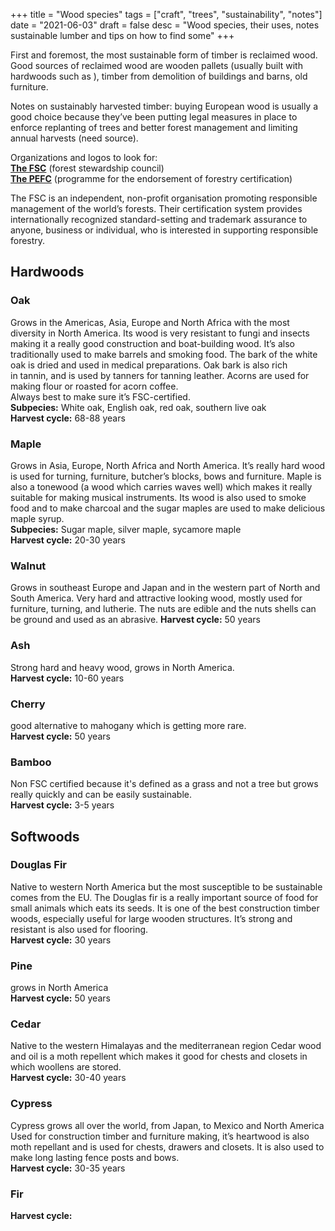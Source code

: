 +++
title = "Wood species"
tags = ["craft", "trees", "sustainability", "notes"]
date = "2021-06-03"
draft = false
desc = "Wood species, their uses, notes sustainable lumber and tips on how to find some"
+++

First and foremost, the most sustainable form of timber is reclaimed wood.
Good sources of reclaimed wood are wooden pallets (usually built with hardwoods such as ), timber from demolition of buildings and barns, old furniture.

Notes on sustainably harvested timber: buying European wood is usually a good choice because they’ve been putting legal measures in place to enforce replanting of trees and better forest management and limiting annual harvests (need source).

Organizations and logos to look for:  
[**The FSC**](https://ca.fsc.org/en-ca) (forest stewardship council)  
[**The PEFC**](https://www.pefc.org/) (programme for the endorsement of forestry certification)  

The FSC is an independent, non-profit organisation promoting responsible management of the world’s forests. Their certification system provides internationally recognized standard-setting and trademark assurance to anyone, business or individual, who is interested in supporting responsible forestry.

## Hardwoods

### Oak
Grows in the Americas, Asia, Europe and North Africa with the most diversity in North America. Its wood is very resistant to fungi and insects making it a really good construction and boat-building wood. It’s also traditionally used to make barrels and smoking food. The bark of the white oak is dried and used in medical preparations. Oak bark is also rich in tannin, and is used by tanners for tanning leather. Acorns are used for making flour or roasted for acorn coffee.  
Always best to make sure it’s FSC-certified.  
**Subpecies:** White oak, English oak, red oak, southern live oak  
**Harvest cycle:** 68-88 years  

### Maple
Grows in Asia, Europe, North Africa and North America. It’s really hard wood is used for turning, furniture, butcher’s blocks, bows and furniture. Maple is also a tonewood (a wood which carries waves well) which makes it really suitable for making musical instruments. Its wood is also used to smoke food and to make charcoal and the sugar maples are used to make delicious maple syrup.  
**Subpecies:** Sugar maple, silver maple, sycamore maple  
**Harvest cycle:** 20-30 years

### Walnut
Grows in southeast Europe and Japan and in the western part of North and South America. Very hard and attractive looking wood, mostly used for furniture, turning, and lutherie. The nuts are edible and the nuts shells can be ground and used as an abrasive.
**Harvest cycle:** 50 years

### Ash
Strong hard and heavy wood, grows in North America.  
**Harvest cycle:** 10-60 years

### Cherry
good alternative to mahogany which is getting more rare.  
**Harvest cycle:** 50 years

### Bamboo
Non FSC certified because it's defined as a grass and not a tree but grows really quickly and can be easily sustainable.  
**Harvest cycle:** 3-5 years

## Softwoods

### Douglas Fir
Native to western North America but the most susceptible to be sustainable comes from the EU. The Douglas fir is a really important source of food for small animals which eats its seeds. It is one of the best construction timber woods, especially useful for large wooden structures. It’s strong and resistant is also used for flooring.  
**Harvest cycle:** 30 years

### Pine
grows in North America  
**Harvest cycle:** 50 years

### Cedar
Native to the western Himalayas and the mediterranean region
Cedar wood and oil is a moth repellent which makes it good for chests and closets in which woollens are stored.  
**Harvest cycle:** 30-40 years

### Cypress
Cypress grows all over the world, from Japan, to Mexico and North America
Used for construction timber and furniture making, it’s heartwood is also moth repellant and is used for chests, drawers and closets. It is also used to make long lasting fence posts and bows.  
**Harvest cycle:** 30-35 years

### Fir
**Harvest cycle:** 
